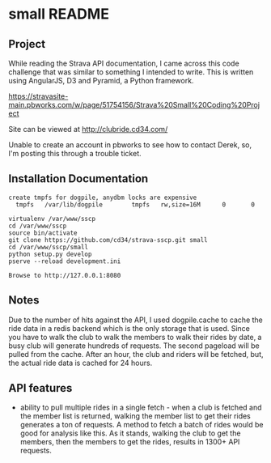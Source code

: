 small README
==================

Project
-------

While reading the Strava API documentation, I came across this code challenge
that was similar to something I intended to write. This is written using
AngularJS, D3 and Pyramid, a Python framework.

https://stravasite-main.pbworks.com/w/page/51754156/Strava%20Small%20Coding%20Project

Site can be viewed at http://clubride.cd34.com/

Unable to create an account in pbworks to see how to contact Derek, so, I'm 
posting this through a trouble ticket.

Installation Documentation
---------------

    create tmpfs for dogpile, anydbm locks are expensive
      tmpfs   /var/lib/dogpile        tmpfs   rw,size=16M      0       0

    virtualenv /var/www/sscp
    cd /var/www/sscp
    source bin/activate
    git clone https://github.com/cd34/strava-sscp.git small
    cd /var/www/sscp/small
    python setup.py develop
    pserve --reload development.ini

    Browse to http://127.0.0.1:8080

Notes
-----

Due to the number of hits against the API, I used dogpile.cache to cache
the ride data in a redis backend which is the only storage that is used.
Since you have to walk the club to walk the members to walk their rides
by date, a busy club will generate hundreds of requests. The second pageload
will be pulled from the cache. After an hour, the club and riders will be 
fetched, but, the actual ride data is cached for 24 hours.

API features
------------

* ability to pull multiple rides in a single fetch - when a club is fetched
and the member list is returned, walking the member list to get their rides
generates a ton of requests. A method to fetch a batch of rides would be 
good for analysis like this. As it stands, walking the club to get the 
members, then the members to get the rides, results in 1300+ API requests.

